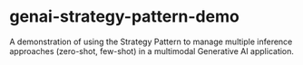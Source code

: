 # genai-strategy-pattern-demo
A demonstration of using the Strategy Pattern to manage multiple inference approaches (zero-shot, few-shot) in a multimodal Generative AI application.
